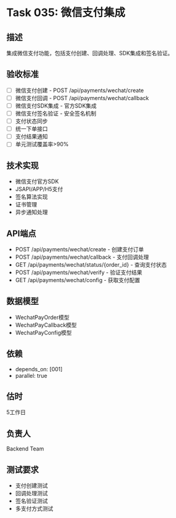 # Task 035: 微信支付集成

## 描述
集成微信支付功能，包括支付创建、回调处理、SDK集成和签名验证。

## 验收标准
- [ ] 微信支付创建 - POST /api/payments/wechat/create
- [ ] 微信支付回调 - POST /api/payments/wechat/callback
- [ ] 微信支付SDK集成 - 官方SDK集成
- [ ] 微信支付签名验证 - 安全签名机制
- [ ] 支付状态同步
- [ ] 统一下单接口
- [ ] 支付结果通知
- [ ] 单元测试覆盖率>90%

## 技术实现
- 微信支付官方SDK
- JSAPI/APP/H5支付
- 签名算法实现
- 证书管理
- 异步通知处理

## API端点
- POST /api/payments/wechat/create - 创建支付订单
- POST /api/payments/wechat/callback - 支付回调处理
- GET /api/payments/wechat/status/{order_id} - 查询支付状态
- POST /api/payments/wechat/verify - 验证支付结果
- GET /api/payments/wechat/config - 获取支付配置

## 数据模型
- WechatPayOrder模型
- WechatPayCallback模型
- WechatPayConfig模型

## 依赖
- depends_on: [001]
- parallel: true

## 估时
5工作日

## 负责人
Backend Team

## 测试要求
- 支付创建测试
- 回调处理测试
- 签名验证测试
- 多支付方式测试